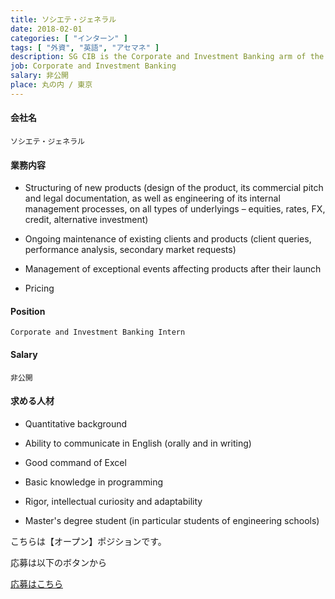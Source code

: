 ```yaml
---
title: ソシエテ・ジェネラル
date: 2018-02-01
categories: [ "インターン" ]
tags: [ "外資", "英語", "アセマネ" ]
description: SG CIB is the Corporate and Investment Banking arm of the Société Générale Group. Present in over 50 countries across Europe, the Americas and Asia. SG CIB provides corporate, financial institutions, investors and public sector clients with value-added integrated financial solutions.
job: Corporate and Investment Banking
salary: 非公開
place: 丸の内 / 東京
---
```


#### 会社名

    ソシエテ・ジェネラル

#### 業務内容

- Structuring of new products (design of the product, its commercial pitch and legal documentation, as well as engineering of its internal management processes, on all types of underlyings – equities, rates, FX, credit, alternative investment)

- Ongoing maintenance of existing clients and products (client queries, performance analysis, secondary market requests)

- Management of exceptional events affecting products after their launch

- Pricing
 

#### Position

    Corporate and Investment Banking Intern

#### Salary 

    非公開


#### 求める人材

- Quantitative background

- Ability to communicate in English (orally and in writing)

- Good command of Excel

- Basic knowledge in programming

- Rigor, intellectual curiosity and adaptability

- Master's degree student (in particular students of engineering schools)


<div class="register">
    <p>こちらは【オープン】ポジションです。</p>
    <p>応募は以下のボタンから</p>
    <a href="https://careers.societegenerale.com/job-offers/Structured-Products-Engineering-Intern---Trainee-180001MO-en" class="square_btn">応募はこちら</a>
</div>


